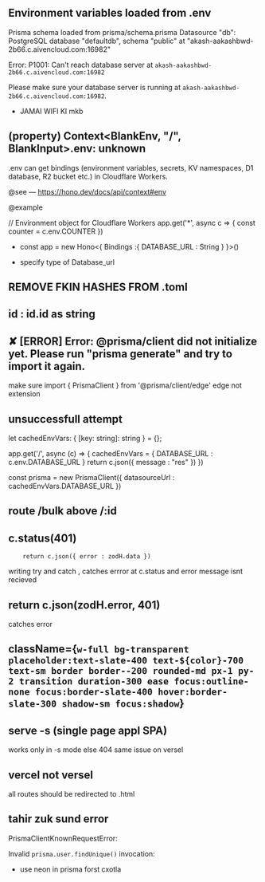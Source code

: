 ## Environment variables loaded from .env
Prisma schema loaded from prisma/schema.prisma
Datasource "db": PostgreSQL database "defaultdb", schema "public" at "akash-aakashbwd-2b66.c.aivencloud.com:16982"

Error: P1001: Can't reach database server at `akash-aakashbwd-2b66.c.aivencloud.com:16982`

Please make sure your database server is running at `akash-aakashbwd-2b66.c.aivencloud.com:16982`.

- JAMAI WIFI KI mkb

## (property) Context<BlankEnv, "/", BlankInput>.env: unknown
.env can get bindings (environment variables, secrets, KV namespaces, D1 database, R2 bucket etc.) in Cloudflare Workers.

@see — https://hono.dev/docs/api/context#env

@example

// Environment object for Cloudflare Workers
app.get('*', async c => {
  const counter = c.env.COUNTER
})


- const app = new Hono<{
  Bindings :{
    DATABASE_URL : String
  }
}>()

- specify type of  Database_url


## REMOVE FKIN HASHES FROM .toml
##       id : id.id as string
## ✘ [ERROR] Error: @prisma/client did not initialize yet. Please run "prisma generate" and try to import it again.
make sure 
import { PrismaClient } from '@prisma/client/edge'
edge not extension


## unsuccessfull attempt
let cachedEnvVars: { [key: string]: string } = {};

app.get('/', async (c) => {
  cachedEnvVars = {
    DATABASE_URL : c.env.DATABASE_URL
  }
  return c.json({
    message : "res"
  })
})

const prisma = new PrismaClient({
  datasourceUrl : cachedEnvVars.DATABASE_URL
})

## route /bulk above /:id 


##         c.status(401)
        return c.json({ error : zodH.data })

writing try and catch , catches errror at c.status and error message isnt recieved 


## return c.json(zodH.error, 401)
catches error 


##  className={`w-full bg-transparent placeholder:text-slate-400 text-${color}-700 text-sm border border--200 rounded-md px-1 py-2 transition duration-300 ease focus:outline-none focus:border-slate-400 hover:border-slate-300 shadow-sm focus:shadow`}


## serve -s (single page appl SPA)
works only  in -s  mode else 404 
same issue on versel

## vercel not versel
all routes should be redirected to .html 

## tahir zuk sund error
PrismaClientKnownRequestError: 

  Invalid `prisma.user.findUnique()` invocation:
  
  - use neon in prisma forst cxotla 
  